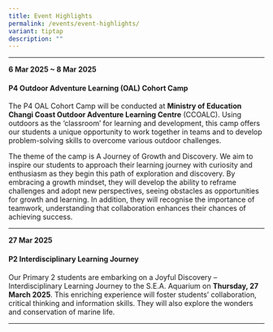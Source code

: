 ```yaml
---
title: Event Highlights
permalink: /events/event-highlights/
variant: tiptap
description: ""
---
```

<hr>
<p><strong>6 Mar 2025 ~ 8 Mar 2025</strong>
</p>
<p></p>
<h4>P4 Outdoor Adventure Learning (OAL) Cohort Camp</h4>
<p></p>
<p>The P4 OAL Cohort Camp will be conducted at <strong>Ministry of Education Changi Coast Outdoor Adventure Learning Centre</strong> (CCOALC).
Using outdoors as the ‘classroom’ for learning and development, this camp
offers our students a unique opportunity to work together in teams and
to develop problem-solving skills to overcome various outdoor challenges.</p>
<p></p>
<p>The theme of the camp is A Journey of Growth and Discovery. We aim to
inspire our students to approach their learning journey with curiosity
and enthusiasm as they begin this path of exploration and discovery. By
embracing a growth mindset, they will develop the ability to reframe challenges
and adopt new perspectives, seeing obstacles as opportunities for growth
and learning. In addition, they will recognise the importance of teamwork,
understanding that collaboration enhances their chances of achieving success.</p>
<p></p>
<hr>
<p><strong>27 Mar 2025</strong>
</p>
<p></p>
<h4><strong>P2 Interdisciplinary Learning Journey</strong></h4>
<p></p>
<p>Our Primary 2 students are embarking on a Joyful Discovery – Interdisciplinary
Learning Journey to the S.E.A. Aquarium on <strong>Thursday, 27 March 2025</strong>.
This enriching experience will foster students’ collaboration, critical
thinking and information skills. They will also explore the wonders and
conservation of marine life.</p>
<p></p>
<hr>
<p></p>
<p></p>